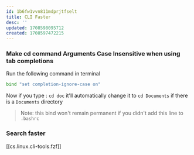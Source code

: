 ```yaml
---
id: 1b6fw1vvn811mdprjtfselt
title: CLI Faster
desc: ''
updated: 1708598095712
created: 1708597472215
---
```


### Make cd command Arguments Case Insensitive when using tab completions

Run the following command in terminal

```bash
bind "set completion-ignore-case on"
```

Now if you type : `cd doc` it'll automatically change it to `cd Documents` if there is a `Documents` directory

> Note: this bind won't remain permanent if you didn't add this line to `.bashrc`

### Search faster

[[cs.linux.cli-tools.fzf]]

